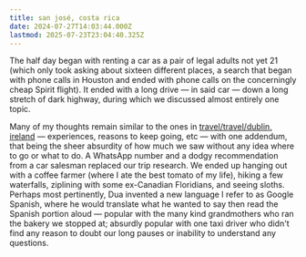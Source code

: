 ```yaml
---
title: san josé, costa rica
date: 2024-07-27T14:03:44.000Z
lastmod: 2025-07-23T23:04:40.325Z
---
```

The half day began with renting a car as a pair of legal adults not yet 21 (which only took asking about sixteen different places, a search that began with phone calls in Houston and ended with phone calls on the concerningly cheap Spirit flight). It ended with a long drive —  in said car — down a long stretch of dark highway, during which we discussed almost entirely one topic.

Many of my thoughts remain similar to the ones in [travel/travel/dublin, ireland](/travel/travel/dublin,%20ireland) — experiences, reasons to keep going, etc — with one addendum, that being the sheer absurdity of how much we saw without any idea where to go or what to do. A WhatsApp number and a dodgy recommendation from a car salesman replaced our trip research. We ended up hanging out with a coffee farmer (where I ate the best tomato of my life), hiking a few waterfalls, ziplining with some ex-Canadian Floridians, and seeing sloths. Perhaps most pertinently, Dua invented a new language I refer to as Google Spanish, where he would translate what he wanted to say then read the Spanish portion aloud —  popular with the many kind grandmothers who ran the bakery we stopped at; absurdly popular with one taxi driver who didn't find any reason to doubt our long pauses or inability to understand any questions.

